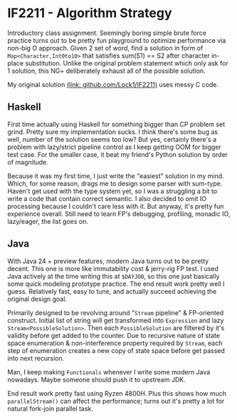 # IF2211 - Algorithm Strategy
Introductory class assignment. Seemingly boring simple brute force practice turns out to be pretty fun playground to optimize performance via non-big O approach. Given 2 set of word, find a solution in form of `Map<Character,Int0to10>` that satisfies sum(S1) == S2 after character in-place substitution. Unlike the original problem statement which only ask for 1 solution, this NG+ deliberately exhaust all of the possible solution.

My original solution [(link: github.com/Lock1/IF2211)](https://github.com/Lock1/IF2211-Stima-Tucil-1-2/blob/main/Tugas%20Kecil%201%20-%20Cryptarithms/Deliverable/src/main.c) uses messy C code.



## Haskell
First time actually using Haskell for something bigger than CP problem set grind. Pretty sure my implementation sucks.
I think there's some bug as well, number of the solution seems too low?
But yes, certainly there's a problem with lazy/strict pipeline control as I keep getting OOM for bigger test case.
For the smaller case, it beat my friend's Python solution by order of magnitude.

Because it was my first time, I just write the "easiest" solution in my mind. Which, for some reason, drags me to design some parser with sum-type. Haven't get used with the type system yet, so I was a struggling a bit to write a code that contain correct semantic.
I also decided to omit IO processing because I couldn't care less with it.
But anyway, it's pretty fun experience overall. Still need to learn FP's debugging, profiling, monadic IO, lazy/eager, the list goes on.



## Java
With Java 24 + preview features, modern Java turns out to be pretty decent. This one is more like immutability cost & jerry-rig FP test.
I used Java actively at the time writing this at `$DAYJOB`, so this one just basically some quick modeling prototype practice.
The end result work pretty well I guess. Relatively fast, easy to tune, and actually succeed achieving the original design goal.

Primarily designed to be revolving around "`Stream` pipeline" & FP-oriented construct.
Initial list of string will get transformed into `Expression` and lazy `Stream<PossibleSolution>`.
Then each `PossibleSolution` are filtered by it's validity before get added to the counter.
Due to recursive nature of state space enumeration & non-interference property required by `Stream`,
each step of enumeration creates a new copy of state space before get passed into next recursion.

Man, I keep making `Functionals` whenever I write some modern Java nowadays. Maybe someone should push it to upstream JDK.

End result work pretty fast using Ryzen 4800H. Plus this shows how much `parallelStream()` can affect the performance;
turns out it's pretty a lot for natural fork-join parallel task.
